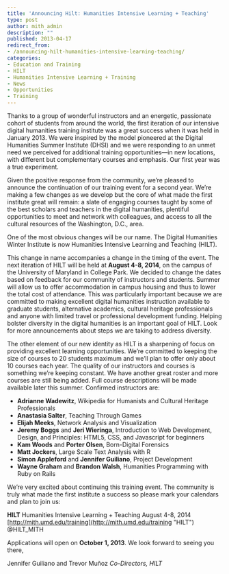 ```yaml
---
title: 'Announcing Hilt: Humanities Intensive Learning + Teaching'
type: post
author: mith_admin
description: ""
published: 2013-04-17
redirect_from: 
- /announcing-hilt-humanities-intensive-learning-teaching/
categories:
- Education and Training
- HILT
- Humanities Intensive Learning + Training
- News
- Opportunities
- Training
---
```

Thanks to a group of wonderful instructors and an energetic, passionate cohort of students from around the world, the first iteration of our intensive digital humanities training institute was a great success when it was held in January 2013. We were inspired by the model pioneered at the Digital Humanities Summer Institute (DHSI) and we were responding to an unmet need we perceived for additional training opportunities—in new locations, with different but complementary courses and emphasis. Our first year was a true experiment.

Given the positive response from the community, we’re pleased to announce the continuation of our training event for a second year. We’re making a few changes as we develop but the core of what made the first institute great will remain: a slate of engaging courses taught by some of the best scholars and teachers in the digital humanities, plentiful opportunities to meet and network with colleagues, and access to all the cultural resources of the Washington, D.C., area.

One of the most obvious changes will be our name. The Digital Humanities Winter Institute is now Humanities Intensive Learning and Teaching (HILT).

This change in name accompanies a change in the timing of the event. The next iteration of HILT will be held at **August 4-8, 2014**, on the campus of the University of Maryland in College Park. We decided to change the dates based on feedback for our community of instructors and students. Summer will allow us to offer accommodation in campus housing and thus to lower the total cost of attendance. This was particularly important because we are committed to making excellent digital humanities instruction available to graduate students, alternative academics, cultural heritage professionals and anyone with limited travel or professional development funding. Helping bolster diversity in the digital humanities is an important goal of HILT. Look for more announcements about steps we are taking to address diversity.

The other element of our new identity as HILT is a sharpening of focus on providing excellent learning opportunities. We’re committed to keeping the size of courses to 20 students maximum and we’ll plan to offer only about 10 courses each year. The quality of our instructors and courses is something we’re keeping constant. We have another great roster and more courses are still being added. Full course descriptions will be made available later this summer. Confirmed instructors are:

- **Adrianne Wadewitz**, Wikipedia for Humanists and Cultural Heritage Professionals
- **Anastasia Salter**, Teaching Through Games
- **Elijah Meeks**, Network Analysis and Visualization
- **Jeremy Boggs** and **Jeri Wieringa**, Introduction to Web Development, Design, and Principles: HTML5, CSS, and Javascript for beginners
- **Kam Woods** and **Porter Olsen**, Born-Digital Forensics
- **Matt Jockers**, Large Scale Text Analysis with R
- **Simon Appleford** and **Jennifer Guiliano**, Project Development
- **Wayne Graham** and **Brandon Walsh**, Humanities Programming with Ruby on Rails

We’re very excited about continuing this training event. The community is truly what made the first institute a success so please mark your calendars and plan to join us:

**HILT** Humanities Intensive Learning + Teaching August 4-8, 2014 [http://mith.umd.edu/training](http://mith.umd.edu/training "HILT") @HILT_MITH

Applications will open on **October 1, 2013**. We look forward to seeing you there,

Jennifer Guiliano and Trevor Muñoz _Co-Directors, HILT_
